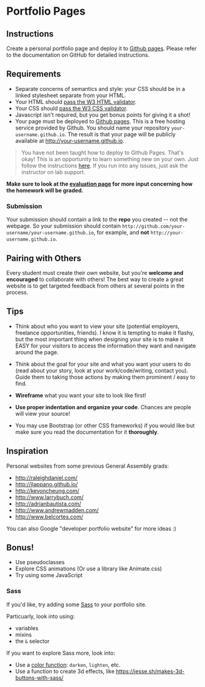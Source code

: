 # Portfolio Pages

## Instructions

Create a personal portfolio page and deploy it to [Github pages](https://pages.github.com/). Please refer to the documentation on GitHub for detailed instructions.

## Requirements

- Separate concerns of semantics and style: your CSS should be in a linked stylesheet separate from your HTML.
- Your HTML should [pass the W3 HTML validator](https://validator.w3.org/#validate_by_input).
- Your CSS should [pass the W3 CSS validator](https://jigsaw.w3.org/css-validator/#validate_by_input).
- Javascript isn't required, but you get bonus points for giving it a shot!
- Your page must be deployed to [Github pages](https://pages.github.com/). This is a free hosting service provided by Github. You should name your repository `your-username.github.io`. The result is that your page will be publicly available at http://your-username.github.io.

> You have not been taught how to deploy to Github Pages. That's okay! This is an opportunity to learn something new on your own. Just follow the instructions [here](https://pages.github.com/). If you run into any issues, just ask the instructor on lab support.

**Make sure to look at the [evaluation page](evaluation.md) for more input concerning how the homework will be graded.**

### Submission

Your submission should contain a link to the **repo** you created -- not the webpage. So your submission should contain `http://github.com/your-username/your-username.github.io`, for example, and **not** `http://your-username.github.io`.

## Pairing with Others

Every student must create their *own* website, but you're **welcome and encouraged** to collaborate with others! The best way to create a great website is to get targeted feedback from others at several points in the process.

## Tips

* Think about who you want to view your site (potential employers, freelance opportunities, friends). I know it is tempting to make it flashy, but the most important thing when designing your site is to make it EASY for your visitors to access the information they want and navigate around the page.

* Think about the goal for your site and what you want your users to do (read about your story, look at your work/code/writing, contact you). Guide them to taking those actions by making them prominent / easy to find.

* **Wireframe** what you want your site to look like first!

* **Use proper indentation and organize your code**. Chances are people will view your source!

* You may use Bootstrap (or other CSS frameworks) if you would like but make sure you read the documentation for it **thoroughly**.

## Inspiration

Personal websites from some previous General Assembly grads:

* http://raleighdaniel.com/
* http://jlappano.github.io/
* http://kevoncheung.com/
* http://www.larrybuch.com/
* http://adrianbautista.com/
* http://www.andrewmadden.com/
* http://www.belcortes.com/

You can also Google "developer portfolio website" for more ideas :)

## Bonus!

* Use pseudoclasses
* Explore CSS animations (Or use a library like Animate.css)
* Try using some JavaScript

### Sass

If you'd like, try adding some [Sass](http://sass-lang.com/) to your portfolio site.

Particuarly, look into using:

- variables
- mixins
- the `&` selector

If you want to explore Sass more, look into:

- Use a [color function](http://sass-lang.com/documentation/Sass/Script/Functions.html): `darken`, `lighten`, etc.
- Use a function to create 3d effects, like https://jesse.sh/makes-3d-buttons-with-sass/
